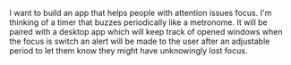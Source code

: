 I want to build an app that helps people with attention issues focus. I'm thinking of a timer that buzzes periodically like a metronome. It will be paired with a desktop app which will keep track of opened windows when the focus is switch an alert will be made to the user after an adjustable period to let them know they might have unknowingly lost focus.

